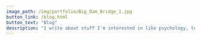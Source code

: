 ```yaml
---
image_path: /img/portfolio/Big_Dam_Bridge_1.jpg
button_link: /blog.html
button_text: "Blog"
description: "I write about stuff I'm interested in like psychology, technology, cycling, videography and the outdoors."
---
```


